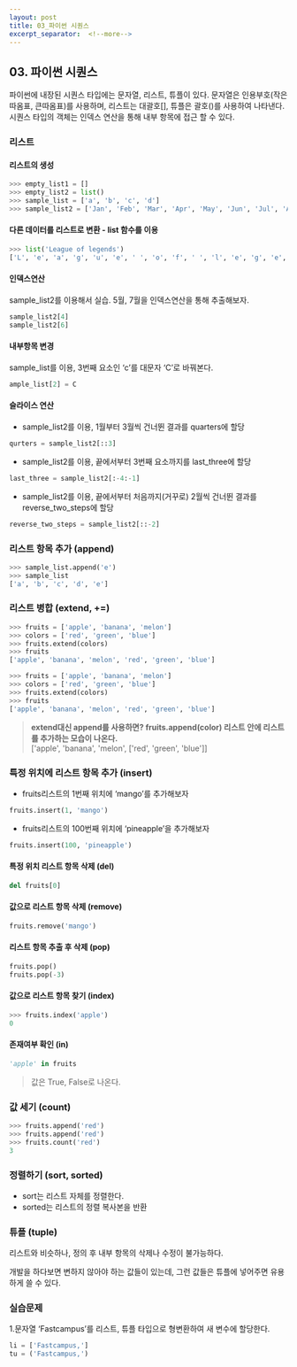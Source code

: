 ```yaml
---
layout: post
title: 03_파이썬 시퀀스
excerpt_separator:  <!--more-->
---
```


## 03. 파이썬 시퀀스
파이썬에 내장된 시퀀스 타입에는 문자열, 리스트, 튜플이 있다.
문자열은 인용부호(작은따옴표, 큰따옴표)를 사용하며, 리스트는 대괄호[], 튜플은 괄호()를 사용하여 나타낸다.
시퀀스 타입의 객체는 인덱스 연산을 통해 내부 항목에 접근 할 수 있다.

### 리스트
#### 리스트의 생성
```python
>>> empty_list1 = []
>>> empty_list2 = list()
>>> sample_list = ['a', 'b', 'c', 'd']
>>> sample_list2 = ['Jan', 'Feb', 'Mar', 'Apr', 'May', 'Jun', 'Jul', 'Aug', 'Sep', 'Oct', 'Nov', 'Dec']
```

#### 다른 데이터를 리스트로 변환 - list 함수를 이용
```python
>>> list('League of legends')
['L', 'e', 'a', 'g', 'u', 'e', ' ', 'o', 'f', ' ', 'l', 'e', 'g', 'e', 'n', 'd', 's']
```

#### 인덱스연산
sample_list2를 이용해서 실습. 5월, 7월을 인덱스연산을 통해 추출해보자.
```python
sample_list2[4]
sample_list2[6]
```

#### 내부항목 변경
sample_list를 이용, 3번째 요소인 ‘c’를 대문자 ‘C’로 바꿔본다.
```python
ample_list[2] = C
```

#### 슬라이스 연산
- sample_list2를 이용, 1월부터 3월씩 건너뛴 결과를 quarters에 할당
```python
qurters = sample_list2[::3]
```
- sample_list2를 이용, 끝에서부터 3번째 요소까지를 last_three에 할당
```python
last_three = sample_list2[:-4:-1]
```
- sample_list2를 이용, 끝에서부터 처음까지(거꾸로) 2월씩 건너뛴 결과를 reverse_two_steps에 할당
```python
reverse_two_steps = sample_list2[::-2]
```

### 리스트 항목 추가 (append)

```python
>>> sample_list.append('e')
>>> sample_list
['a', 'b', 'c', 'd', 'e']
```

### 리스트 병합 (extend, +=)

```python
>>> fruits = ['apple', 'banana', 'melon']
>>> colors = ['red', 'green', 'blue']
>>> fruits.extend(colors)
>>> fruits
['apple', 'banana', 'melon', 'red', 'green', 'blue']

>>> fruits = ['apple', 'banana', 'melon']
>>> colors = ['red', 'green', 'blue']
>>> fruits.extend(colors)
>>> fruits
['apple', 'banana', 'melon', 'red', 'green', 'blue']
```
> **extend대신 append를 사용하면? fruits.append(color) 리스트 안에 리스트를 추가하는 모습이 나온다.**<br>
['apple', 'banana', 'melon', ['red', 'green', 'blue']]


### 특정 위치에 리스트 항목 추가 (insert)
- fruits리스트의 1번째 위치에 ‘mango’를 추가해보자
```python
fruits.insert(1, 'mango')
```
- fruits리스트의 100번째 위치에 ‘pineapple’을 추가해보자
```python
fruits.insert(100, 'pineapple')
```

#### 특정 위치 리스트 항목 삭제 (del)
```python
del fruits[0]
```

#### 값으로 리스트 항목 삭제 (remove)
```python
fruits.remove('mango')
```

#### 리스트 항목 추출 후 삭제 (pop)
```python
fruits.pop()
fruits.pop(-3)
```

#### 값으로 리스트 항목 찾기 (index)
```python
>>> fruits.index('apple')
0
```

#### 존재여부 확인 (in)
```python
'apple' in fruits
```
> 값은 True, False로 나온다.

### 값 세기 (count)
```python
>>> fruits.append('red')
>>> fruits.append('red')
>>> fruits.count('red')
3
```
### 정렬하기 (sort, sorted)
- sort는 리스트 자체를 정렬한다.
- sorted는 리스트의 정렬 복사본을 반환

### 튜플 (tuple)
리스트와 비슷하나, 정의 후 내부 항목의 삭제나 수정이 불가능하다.

개발을 하다보면 변하지 않아야 하는 값들이 있는데, 그런 값들은 튜플에 넣어주면 유용하게 쓸 수 있다.

### 실습문제
1.문자열 ‘Fastcampus’를 리스트, 튜플 타입으로 형변환하여 새 변수에 할당한다.

```python
li = ['Fastcampus,']
tu = ('Fastcampus,')
```
